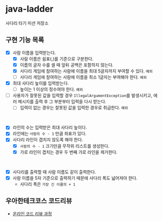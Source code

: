 # java-ladder

사다리 타기 미션 저장소

## 구현 기능 목록

- [x] 사람 이름을 입력받는다.
  - [x] 사람 이름은 쉼표(,)를 기준으로 구분한다.
  - [x] 이름의 글자 수를 셀 때 앞뒤 공백은 포함하지 않는다.
  - [x] 사다리 게임에 참여하는 사람에 이름을 최대 5글자까지 부여할 수 있다. `예외`
  - [ ] 사다리 게임에 참여하는 사람에 이름을 최소 1글자는 부여해야 한다. `예외`
- [x] 최대 사다리 높이를 입력받는다.
  - [ ] 높이는 1 이상의 정수여야 한다. `예외`
- [ ] 사용자가 잘못된 값을 입력할 경우 `IllegalArgumentException`를 발생시키고, 에러 메시지를 출력 후 그 부분부터 입력을 다시 받는다.
  - [ ] 입력이 없는 경우는 잘못된 값을 입력한 경우로 취급한다. `예외`

<br>

- [x] 라인의 수는 입력받은 최대 사다리 높이다.
- [x] 라인에는 `사람의 수 - 1` 만큼 좌표가 있다.
- [x] 사다리 라인이 겹치지 않도록 해야 한다.
    - [x] `사람의 수 - 1` 크기만큼 무작위 리스트를 생성한다.
    - [x] 가로 라인이 겹치는 경우 두 번째 가로 라인을 제거한다.

<br>

- [x] 사다리를 출력할 때 사람 이름도 같이 출력한다.
- [x] 사람 이름을 5자 기준으로 출력하기 때문에 사다리 폭도 넓어져야 한다.
    - 사다리 폭은 `가장 긴 이름의 + 1`

## 우아한테크코스 코드리뷰

- [온라인 코드 리뷰 과정](https://github.com/woowacourse/woowacourse-docs/blob/master/maincourse/README.md)
